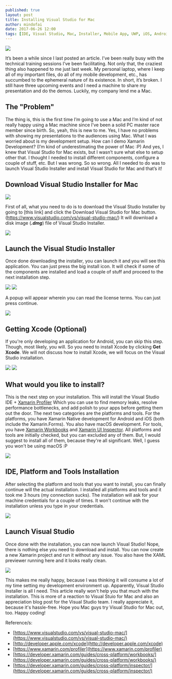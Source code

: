 ```yaml
---
published: true
layout: post
title: Installing Visual Studio for Mac
author: mindofai
date: 2017-06-26 12:00
tags: [IDE, Visual Studio, Mac, Installer, Mobile App, UWP, iOS, Android, Xamarin, Xamarin. Forms]
---
```


<img src="{{site.baseurl}}/VSM0.png"/>

It’s been a while since I last posted an article. I’ve been really busy with the technical training sessions I’ve been facilitating. Not only that, the craziest thing also happened to me just last week. My personal laptop, where I keep all of my important files, do all of my mobile development, etc., has succumbed to the ephemeral nature of its existence. In short, it’s broken. I still have three upcoming events and I need a machine to share my presentation and do the demos. Luckily, my company lend me a Mac.

## The "Problem"

The thing is, this is the first time I’m going to use a Mac and I’m kind of not really happy using a Mac machine since I’ve been a solid PC master race member since birth. So, yeah, this is new to me. Yes, I have no problems with showing my presentations to the audiences using Mac. What I was worried about is my development setup. How can I demo Xamarin Development? (I’m kind of underestimating the power of Mac :P) And yes, I knew that Visual Studio for Mac exists, but I wasn’t sure what else to setup other that. I thought I needed to install different components, configure a couple of stuff, etc. But I was wrong. So so wrong. All I needed to do was to launch Visual Studio Installer and install Visual Studio for Mac and that’s it!

## Download Visual Studio Installer for Mac

<img src="{{site.baseurl}}/VSM1.png"/>

First of all, what you need to do is to download the Visual Studio Installer by going to [this link] and click the Download Visual Studio for Mac button.(https://www.visualstudio.com/vs/visual-studio-mac/) It will download a disk image (***.dmg***) file of Visual Studio Installer.


<img src="{{site.baseurl}}/VSM12.png"/>

## Launch the Visual Studio Installer

Once done downloading the installer, you can launch it and you will see this application. You can just press the big install icon. It will check if some of the components are installed and load a couple of stuff and proceed to the next installation step. 

<img src="{{site.baseurl}}/VSM2.png"/>

<img src="{{site.baseurl}}/VSM3.png"/>

A popup will appear wherein you can read the license terms. You can just press continue.

<img src="{{site.baseurl}}/VSM4.png"/>

## Getting Xcode (Optional)

If you're only developing an application for Android, you can skip this step. Though, most likely, you will. So you need to install Xcode by clicking **Get Xcode**. We will not discuss how to install Xcode, we will focus on the Visual Studio installation.

<img src="{{site.baseurl}}/VSM5.png"/>

<img src="{{site.baseurl}}/VSM6.png"/>

## What would you like to install?

This is the next step on your installation. This will install the Visual Studio IDE + [Xamarin Profiler](https://www.xamarin.com/profiler) Which you can use to find memory leaks, resolve performance bottlenecks, and add polish to your apps before getting them out the door. The next two categories are the platforms and tools. For the platforms, you have Xamarin Native development for Android and iOS (both include the Xamarin.Forms). You also have macOS development. For tools, you have [Xamarin Workbooks](https://developer.xamarin.com/guides/cross-platform/workbooks/) and [Xamarin UI Inspector](https://developer.xamarin.com/guides/cross-platform/inspector/). All platforms and tools are initially checked, but you can excluded any of them. But, I would suggest to install all of them, because they're all significant. Well, I guess you won't be using macOS :P

<img src="{{site.baseurl}}/VSM7.png"/>

## IDE, Platform and Tools Installation

After selecting the platform and tools that you want to install, you can finally continue will the actual installation. I installed all platforms and tools and it took me 3 hours (my connection sucks). The installation will ask for your machine credentials for a couple of times. It won't continue with the installation unless you type in your credentials.

<img src="{{site.baseurl}}/VSM8.png"/>

## Launch Visual Studio

Once done with the installation, you can now launch Visual Studio! Nope, there is nothing else you need to download and install. You can now create a new Xamarin project and run it without any issue. You also have the XAML previewer running here and it looks really clean.

<img src="{{site.baseurl}}/VSM9.png"/>

This makes me really happy, because I was thinking it will consume a lot of my time setting my development environment up. Apparently, Visual Studio Installer is all I need. This article really won't help you that much with the installation. This is more of a reaction to Visual Stuio for Mac and also an appreciation blog post for the Visual Studio team. I really appreciate it, because it's hassle-free. Hope you Mac guys try Visual Studio for Mac out, too. Happy coding!


Reference/s:

- [https://www.visualstudio.com/vs/visual-studio-mac/](https://www.visualstudio.com/vs/visual-studio-mac/)
- [http://developer.apple.com/xcode](http://developer.apple.com/xcode)
- [https://www.xamarin.com/profiler](https://www.xamarin.com/profiler)
- [https://developer.xamarin.com/guides/cross-platform/workbooks/](https://developer.xamarin.com/guides/cross-platform/workbooks/)
- [https://developer.xamarin.com/guides/cross-platform/inspector/](https://developer.xamarin.com/guides/cross-platform/inspector/)
